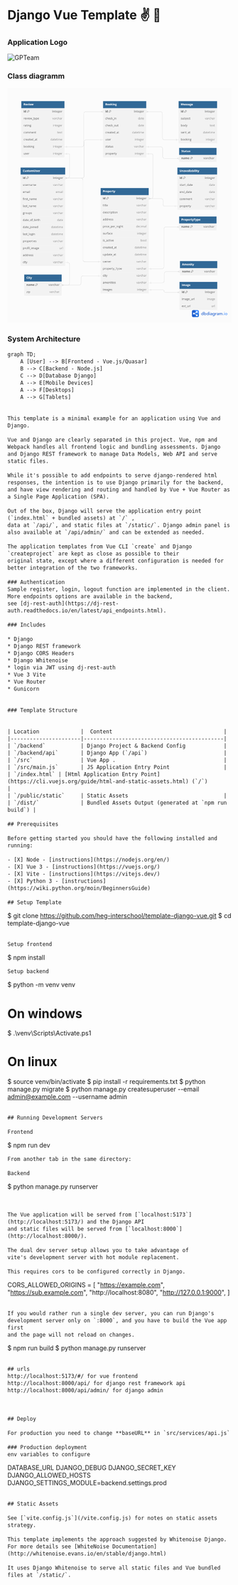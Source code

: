 # Django Vue Template ✌️ 🐍

<!-- ![Vue Logo](/src/assets/logo-vue.png "Vue Logo")
![Django Logo](/src/assets/logo-django.png "Django Logo")
![Application Logo](https://freelogopng.com/images/all_img/1681038325chatgpt-logo-transparent.png "GPTeam") -->
### Application Logo
<img src="https://freelogopng.com/images/all_img/1681038325chatgpt-logo-transparent.png" alt="GPTeam" title="GPTeam" width="200"/>

### Class diagramm
![Class diagramm](/media/readme/GPTeam_Interschool.png "Class diagramm")

### System Architecture 
```mermaid
graph TD;
    A [User] --> B[Frontend - Vue.js/Quasar]
    B --> C[Backend - Node.js]
    C --> D[Database Django]
    A --> E[Mobile Devices]
    A --> F[Desktops]
    A --> G[Tablets]


This template is a minimal example for an application using Vue and Django.

Vue and Django are clearly separated in this project. Vue, npm and Webpack handles all frontend logic and bundling assessments. Django and Django REST framework to manage Data Models, Web API and serve static files.

While it's possible to add endpoints to serve django-rendered html responses, the intention is to use Django primarily for the backend, and have view rendering and routing and handled by Vue + Vue Router as a Single Page Application (SPA).

Out of the box, Django will serve the application entry point (`index.html` + bundled assets) at `/` ,
data at `/api/`, and static files at `/static/`. Django admin panel is also available at `/api/admin/` and can be extended as needed.

The application templates from Vue CLI `create` and Django `createproject` are kept as close as possible to their
original state, except where a different configuration is needed for better integration of the two frameworks.

### Authentication
Sample register, login, logout function are implemented in the client.
More endpoints options are available in the backend,
see [dj-rest-auth](https://dj-rest-auth.readthedocs.io/en/latest/api_endpoints.html).

### Includes

* Django
* Django REST framework
* Django CORS Headers
* Django Whitenoise
* login via JWT using dj-rest-auth
* Vue 3 Vite
* Vue Router
* Gunicorn


### Template Structure


| Location             |  Content                                   |
|----------------------|--------------------------------------------|
| `/backend`           | Django Project & Backend Config            |
| `/backend/api`       | Django App (`/api`)                        |
| `/src`               | Vue App .                                  |
| `/src/main.js`       | JS Application Entry Point                 |
| `/index.html` | [Html Application Entry Point](https://cli.vuejs.org/guide/html-and-static-assets.html) (`/`)         |
| `/public/static`     | Static Assets                              |
| `/dist/`             | Bundled Assets Output (generated at `npm run build`) |

## Prerequisites

Before getting started you should have the following installed and running:

- [X] Node - [instructions](https://nodejs.org/en/)
- [X] Vue 3 - [instructions](https://vuejs.org/)
- [X] Vite - [instructions](https://vitejs.dev/)
- [X] Python 3 - [instructions](https://wiki.python.org/moin/BeginnersGuide)

## Setup Template

```
$ git clone https://github.com/heg-interschool/template-django-vue.git
$ cd template-django-vue
```

Setup frontend
```
$ npm install
```
Setup backend
```
$ python -m venv venv
# On windows
$ .\venv\Scripts\Activate.ps1
# On linux
$ source venv/bin/activate
$ pip install -r requirements.txt
$ python manage.py migrate
$ python manage.py createsuperuser --email admin@example.com --username admin
```

## Running Development Servers

Frontend

```
$ npm run dev
```
From another tab in the same directory:

Backend

```
$ python manage.py runserver
```


The Vue application will be served from [`localhost:5173`](http://localhost:5173/) and the Django API
and static files will be served from [`localhost:8000`](http://localhost:8000/).

The dual dev server setup allows you to take advantage of
vite's development server with hot module replacement.

This requires cors to be configured correctly in Django.

```
CORS_ALLOWED_ORIGINS = [
    "https://example.com",
    "https://sub.example.com",
    "http://localhost:8080",
    "http://127.0.0.1:9000",
]
```

If you would rather run a single dev server, you can run Django's
development server only on `:8000`, and you have to build the Vue app first
and the page will not reload on changes.

```
$ npm run build
$ python manage.py runserver
```

## urls
http://localhost:5173/#/ for vue frontend
http://localhost:8000/api/ for django rest framework api
http://localhost:8000/api/admin/ for django admin



## Deploy

For production you need to change **baseURL** in `src/services/api.js` 

### Production deployment
env variables to configure
```
DATABASE_URL
DJANGO_DEBUG
DJANGO_SECRET_KEY
DJANGO_ALLOWED_HOSTS
DJANGO_SETTINGS_MODULE=backend.settings.prod
```

## Static Assets

See [`vite.config.js`](/vite.config.js) for notes on static assets strategy.

This template implements the approach suggested by Whitenoise Django.
For more details see [WhiteNoise Documentation](http://whitenoise.evans.io/en/stable/django.html)

It uses Django Whitenoise to serve all static files and Vue bundled files at `/static/`.
